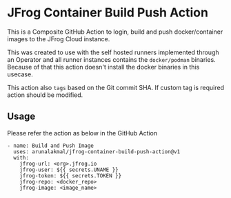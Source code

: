 # JFrog Container Build Push Action

This is a Composite GitHub Action to login, build and push docker/container images to the JFrog Cloud instance. 

This was created to use with the self hosted runners implemented through an Operator and all runner instances contains the `docker/podman` binaries. Because of that this action doesn't install the docker binaries in this usecase. 

This action also `tags` based on the Git commit SHA. If custom tag is required action should be modified.

## Usage

Please refer the action as below in the GitHub Action

```
- name: Build and Push Image
  uses: arunalakmal/jfrog-container-build-push-action@v1
  with:
    jfrog-url: <org>.jfrog.io
    jfrog-user: ${{ secrets.UNAME }}
    jfrog-token: ${{ secrets.TOKEN }}
    jfrog-repo: <docker_repo>
    jfrog-image: <image_name>
```